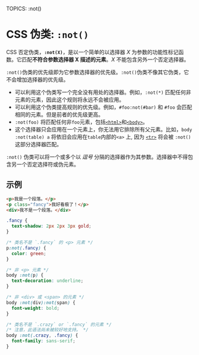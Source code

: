 TOPICS: :not()

# CSS 伪类: `:not()`

CSS 否定伪类，**`:not(X)`**，是以一个简单的以选择器 *X* 为参数的功能性标记函数。它匹配**不符合参数选择器 X 描述的元素**。*X* 不能包含另外一个否定选择器。

`:not()`伪类的优先级即为它参数选择器的优先级。`:not()`伪类不像其它伪类，它不会增加选择器的优先级。

- 可以利用这个伪类写一个完全没有用处的选择器。例如，`:not(*)` 匹配任何非元素的元素，因此这个规则将永远不会被应用。
- 可以利用这个伪类提高规则的优先级。例如，`#foo:not(#bar)` 和 `#foo` 会匹配相同的元素。但是前者的优先级更高。
- `:not(foo)` 将匹配任何非`foo`元素，包括[`<html>`](/zh-hans/webfrontend/<html>)和[`<body>`](/zh-hans/webfrontend/<body>)。
- 这个选择器只会应用在一个元素上，你无法用它排除所有父元素。比如，`body :not(table) a` 将依旧会应用在`table`内部的`<a>` 上, 因为 [`<tr>`](/zh-hans/webfrontend/<tr>)
将会被 `:not()` 这部分选择器匹配。

`:not()` 伪类可以将一个或多个以 *逗号* 分隔的选择器作为其参数。选择器中不得包含另一个否定选择符或伪元素。

## 示例

```html
<p>我是一个段落。</p>
<p class="fancy">我好看极了！</p>
<div>我不是一个段落。</div>
```

```css
.fancy {
  text-shadow: 2px 2px 3px gold;
}

/* 类名不是 `.fancy` 的 <p> 元素 */
p:not(.fancy) {
  color: green;
}

/* 非 <p> 元素 */
body :not(p) {
  text-decoration: underline;
}

/* 非 <div> 或 <span> 的元素 */
body :not(div):not(span) {
  font-weight: bold;
}

/* 类名不是 `.crazy` or `.fancy` 的元素 */
/* 注意，此语法尚未被较好地支持。 */
body :not(.crazy, .fancy) {
  font-family: sans-serif;
}
```
